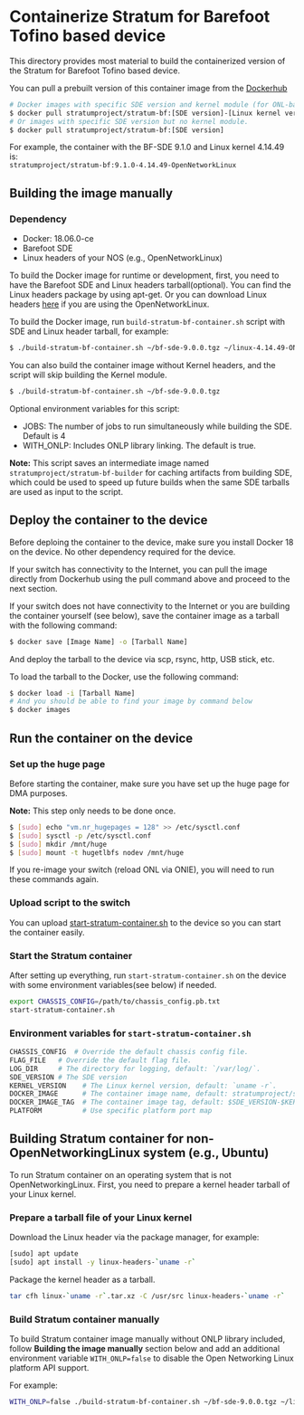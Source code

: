 <!--
Copyright 2018-present Open Networking Foundation

SPDX-License-Identifier: Apache-2.0
-->

# Containerize Stratum for Barefoot Tofino based device

This directory provides most material to build the containerized version of the
Stratum for Barefoot Tofino based device.

You can pull a prebuilt version of this container image from the [Dockerhub](https://hub.docker.com/repository/docker/stratumproject/stratum-bf/tags)

```bash
# Docker images with specific SDE version and kernel module (for ONL-based system)
$ docker pull stratumproject/stratum-bf:[SDE version]-[Linux kernel version]
# Or images with specific SDE version but no kernel module.
$ docker pull stratumproject/stratum-bf:[SDE version]
```

For example, the container with the BF-SDE 9.1.0 and Linux kernel 4.14.49 is: <br/>
`stratumproject/stratum-bf:9.1.0-4.14.49-OpenNetworkLinux`

## Building the image manually

### Dependency

 - Docker: 18.06.0-ce
 - Barefoot SDE
 - Linux headers of your NOS (e.g., OpenNetworkLinux)

To build the Docker image for runtime or development, first, you need to have the Barefoot SDE and Linux headers tarball(optional). You can find the Linux headers package by using apt-get. Or you can download Linux headers [here][onl-linux-headers] if you are using the OpenNetworkLinux.

To build the Docker image, run `build-stratum-bf-container.sh` script with SDE and Linux header tarball, for example:

```bash
$ ./build-stratum-bf-container.sh ~/bf-sde-9.0.0.tgz ~/linux-4.14.49-ONL.tar.xz
```

You can also build the container image without Kernel headers, and the script will skip building the Kernel module.

```bash
$ ./build-stratum-bf-container.sh ~/bf-sde-9.0.0.tgz
```

Optional environment variables for this script:

 - JOBS: The number of jobs to run simultaneously while building the SDE. Default is 4
 - WITH_ONLP: Includes ONLP library linking. The default is true.

__Note:__ This script saves an intermediate image named `stratumproject/stratum-bf-builder` for caching artifacts from building SDE, which could be used to speed up future builds when the same SDE tarballs are used as input to the script.

## Deploy the container to the device

Before deploing the container to the device, make sure you install Docker 18 on the
device. No other dependency required for the device.

If your switch has connectivity to the Internet, you can pull the image directly from Dockerhub
using the pull command above and proceed to the next section.

If your switch does not have connectivity to the Internet or you are building the container
yourself (see below), save the container image as a tarball with the following command:

```bash
$ docker save [Image Name] -o [Tarball Name]
```

And deploy the tarball to the device via scp, rsync, http, USB stick, etc.

To load the tarball to the Docker, use the following command:

```bash
$ docker load -i [Tarball Name]
# And you should be able to find your image by command below
$ docker images
```

## Run the container on the device

### Set up the huge page

Before starting the container, make sure you have set up the huge page for DMA purposes.

__Note:__ This step only needs to be done once.

```bash
$ [sudo] echo "vm.nr_hugepages = 128" >> /etc/sysctl.conf
$ [sudo] sysctl -p /etc/sysctl.conf
$ [sudo] mkdir /mnt/huge
$ [sudo] mount -t hugetlbfs nodev /mnt/huge
```

If you re-image your switch (reload ONL via ONIE), you will need to run these commands again.

### Upload script to the switch

You can upload [start-stratum-container.sh][start-stratum-container-sh] to the device so you can start the container easily.

### Start the Stratum container

After setting up everything, run `start-stratum-container.sh` on the device with some environment variables(see below) if needed.

```bash
export CHASSIS_CONFIG=/path/to/chassis_config.pb.txt
start-stratum-container.sh
```

### Environment variables for `start-stratum-container.sh`

```bash
CHASSIS_CONFIG  # Override the default chassis config file.
FLAG_FILE   # Override the default flag file.
LOG_DIR     # The directory for logging, default: `/var/log/`.
SDE_VERSION # The SDE version
KERNEL_VERSION    # The Linux kernel version, default: `uname -r`.
DOCKER_IMAGE      # The container image name, default: stratumproject/stratum-bf
DOCKER_IMAGE_TAG  # The container image tag, default: $SDE_VERSION-$KERNEL_VERSION
PLATFORM          # Use specific platform port map
```

## Building Stratum container for non-OpenNetworkingLinux system (e.g., Ubuntu)

To run Stratum container on an operating system that is not OpenNetworkingLinux.
First, you need to prepare a kernel header tarball of your Linux kernel.

### Prepare a tarball file of your Linux kernel

Download the Linux header via the package manager, for example:

```bash
[sudo] apt update
[sudo] apt install -y linux-headers-`uname -r`
```

Package the kernel header as a tarball.

```bash
tar cfh linux-`uname -r`.tar.xz -C /usr/src linux-headers-`uname -r`
```

### Build Stratum container manually

To build Stratum container image manually without ONLP library included, follow **Building the image manually** section below and add an additional environment variable `WITH_ONLP=false` to disable the Open Networking Linux platform API support.

For example:

```bash
WITH_ONLP=false ./build-stratum-bf-container.sh ~/bf-sde-9.0.0.tgz ~/linux-`uname -r`.tar.xz
```

[onl-linux-headers]: https://github.com/opennetworkinglab/OpenNetworkLinux/releases/tag/onlpv2-dev-1.0.1
[start-stratum-container-sh]: https://github.com/stratum/stratum/blob/master/stratum/hal/bin/barefoot/docker/start-stratum-container.sh
